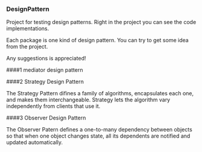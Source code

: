 ### DesignPattern

Project for testing design patterns. Right in the project you can see the code implementations.

Each package is one kind of design pattern. You can try to get some idea from the project.

Any suggestions is appreciated!

####1 mediator design pattern

####2 Strategy Design Pattern

The Strategy Pattern difines a family of algorithms, encapsulates each one, and makes them interchangeable.
Strategy lets the algorithm vary independently from clients that use it.

####3 Observer Design Pattern 

The Observer Patern defines a one-to-many dependency between objects so that when one object changes
state, all its dependents are notified and updated automatically.
